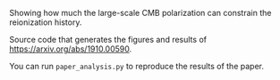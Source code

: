 Showing how much the large-scale CMB polarization can constrain the reionization history.

Source code that generates the figures and results of <html>https://arxiv.org/abs/1910.00590</html>.


You can run `paper_analysis.py` to reproduce the results of the paper.
